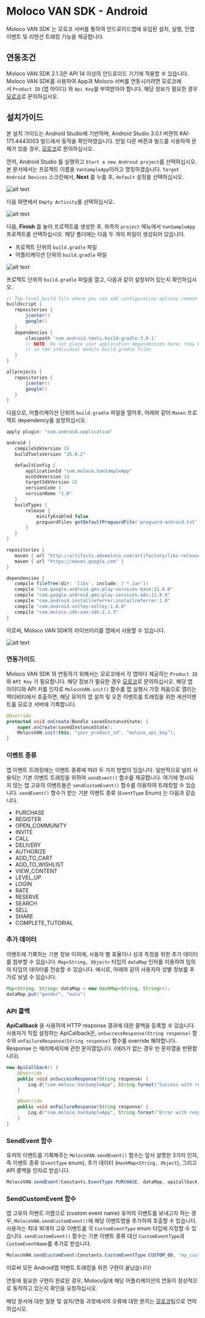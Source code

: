 
# Moloco VAN SDK - Android
Moloco VAN SDK 는 모로코 서버를 통하여 안드로이드앱에 유입된 설치, 실행, 인앱이벤트 및 리텐션 트래킹 기능을 제공합니다.

## 연동조건
Moloco VAN SDK 2.1.3은 API 14 이상의 안드로이드 기기에 적용할 수 있습니다. Moloco VAN SDK를 사용하여 App과 Moloco 서버를 연동시키려면 모로코에서 `Product ID` (앱 아이디) 와 `Api Key`를 부여받아야 합니다. 해당 정보가 필요한 경우 [모로코](mailto:support@molocoads.com)로 문의하십시오.

## 설치가이드
본 설치 가이드는 Android Studio에 기반하며, Android Studio 3.0.1 버젼의 #AI-171.4443003 빌드에서 동작을 확인하였습니다. 만일 다른 버젼과 빌드를 사용하여 문제가 있을 경우, [모로코](mailto:support@molocoads.com)로 문의하십시오.

먼저, Android Studio 를 실행하고 `Start a new Android project`를 선택하십시오. 본 문서에서는 프로젝트 이름을 `VanSampleApp`이라고 명칭하겠습니다. `Target Android Devices` 스크린에서, **Next** 를 누를 후, `default` 설정을 선택하십시오.

![alt text](https://storage.googleapis.com/vansdk/android/1.png)

다음 화면에서 `Empty Activity`를 선택하십시오.

![alt text](https://storage.googleapis.com/vansdk/android/2.png)
 
다음, **Finish** 를 눌러 프로젝트를 생성한 후, 좌측의 `project` 메뉴에서 `VanSampleApp` 프로젝트를 선택하십시오. 해당 폴더에는 다음 두 개의 파일이 생성되어 있습니다.
- 프로젝트 단위의 `build.gradle` 파일
- 어플리케이션 단위의 `build.gradle` 파일

![alt text](https://storage.googleapis.com/vansdk/android/3.png)

프로젝트 단위의 `build.gradle` 파일을 열고, 다음과 같이 설정되어 있는지 확인하십시오.

```gradle
// Top level build file where you can add configuration options common to all sub-projects/modules.
buildscript {
   repositories {
       jcenter()
       google()
   }
   dependencies {
       classpath 'com.android.tools.build:gradle:3.0.1'
       // NOTE: Do not place your application dependencies here; they belong
       // in the individual module build.gradle files
   }
}

allprojects {
   repositories {
       jcenter()
       google()
   }
}
```
  
다음으로, 어플리케이션 단위의 `build.gradle` 파일을 열어후, 아래와 같이 `Maven` 프로젝트 dependency를 설정하십시오.

```gradle
apply plugin: "com.android.application"

android {
   compileSdkVersion 26
   buildToolsVersion "26.0.2"

   defaultConfig {
       applicationId "com.moloco.VanSampleApp"
       minSdkVersion 14
       targetSdkVersion 26
       versionCode 1
       versionName "1.0"
   }
   buildTypes {
       release {
           minifyEnabled false
           proguardFiles getDefaultProguardFile('proguard-android.txt'), 'proguard-rules.pro'
       }
   }
}

repositories {
   maven { url "http://artifacts.adsmoloco.com/artifactory/libs-release-local/" }
   maven { url "https://maven.google.com" }
}

dependencies {
   compile fileTree(dir: 'libs', include: ['*.jar'])
   compile "com.google.android.gms:play-services-base:11.8.0"
   compile "com.google.android.gms:play-services-ads:11.8.0"
   compile "com.android.installreferrer:installreferrer:1.0"
   compile "com.android.volley:volley:1.0.0"
   compile "com.moloco.sdk:van-sdk:2.1.3"
}

```

이로써, Moloco VAN SDK의 라이브러리를 앱에서 사용할 수 있습니다.

![alt text](https://storage.googleapis.com/vansdk/android/4.png)

### 연동가이드
Moloco VAN SDK 와 연동하기 위해서는 모로코에서 각 앱마다 제공하는 `Product ID` 와 `API Key` 가 필요합니다. 해당 정보가 필요한 경우 [모로코](mailto:support@molocoads.com)로 문의하십시오. 해당 앱 아이디와 API 키를 인자로 `MolocoVAN.init()` 함수를 앱 실행시 가장 처음으로 열리는 액티비티에서 호출하면, 해당 유저의 앱 설치 및 오픈 이벤트를 트래킹을 위한 세션이벤트를 모로코 서버에 기록합니다.

```java
@Override
protected void onCreate(Bundle savedInstanceState) {
    super.onCreate(savedInstanceState);
    MolocoVAN.init(this, "your_product_id", "moloco_api_key");
}
```

### 이벤트 종류
앱 이벤트 트래킹에는 이벤트 종류에 따라 두 가지 방법이 있습니다. 일반적으로 널리 사용되는 기본 이벤트 트래킹을 위하여 `sendEvent()` 함수를 제공합니다. 여기에 명시되지 않는 앱 고유의 이벤트들은 `sendCustomEvent()` 함수를 이용하여 트래킹할 수 있습니다. `sendEvent()` 함수가 받는 기본 이벤트 종류 (`EventType` Enum) 는 다음과 같습니다.

- PURCHASE
- REGISTER
- OPEN_COMMUNITY
- INVITE
- CALL
- DELIVERY
- AUTHORIZE
- ADD_TO_CART
- ADD_TO_WISHLIST
- VIEW_CONTENT
- LEVEL_UP
- LOGIN
- RATE
- RESERVE
- SEARCH
- SELL
- SHARE
- COMPLETE_TUTORIAL

### 추가 데이터
이벤트에 기록하는 기본 정보 이외에, 사용자 별 효율이나 성과 측정을 위한 추가 데이터를 첨부할 수 있습니다. `Map<String, Object>` 타입의 `dataMap` 인자를 이용하여 임의의 타입의 데이터를 전송할 수 있습니다. 예시로, 아래와 같이 사용자의 성별 정보를 추가로 보낼 수 있습니다.

```java
Map<String, String> dataMap = new HashMap<String, String>();
dataMap.put("gender", "male")
```

### API 콜백
**ApiCallback** 을 사용하여 HTTP response 결과에 대한 콜백을 등록할 수 있습니다. 사용자가 직접 설정하는 ApiCallback은, `onSuccessResponse(String response)` 함수와 `onFailureResponse(String response)` 함수를 override 해야합니다. Response 는 에러메세지에 관한 문자열입니다. (에러가 없는 경우 빈 문자열을 반환합니다).

```java
new ApiCallback() {
    @Override
    public void onSuccessResponse(String response) {
        Log.d("com.moloco.VanSampleApp", String.format("Success with response : %s", response));
    }

    @Override
    public void onFailureResponse(String response) {
        Log.d("com.moloco.VanSampleApp", String.format("Error with response : %s", response));
    }
}
```

### SendEvent 함수
유저의 이벤트를 기록해주는 `MolocoVAN.sendEvent()` 함수는 앞서 설명한 3가지 인자, 즉 이벤트 종류 (`EventType` enum), 추가 데이터 (`HashMap<String, Object`), 그리고 API 콜백을 인자로 받습니다.

```java
MolocoVAN.sendEvent(Constants.EventType.PURCHASE, dataMap, apiCallback)
```

### SendCustomEvent 함수
앱 고유의 이벤트 이름으로 (custom event name) 유저의 이벤트를 보내고자 하는 경우, `MolocoVAN.sendCustomEvent()`에 해당 이벤트명을 추가하여 호출할 수 있습니다. 사용자는 최대 16개의 고유 이벤트를 각 `CustomEventType` enum 타입에 지정할 수 있습니다. `sendCustomEvent()` 함수는 기본 이벤트 종류 대신 `CustomEventType`과 `CustomEventName`를 추가로 받습니다.
    
```java
MolocoVAN.sendCustomEvent(Constants.CustomEventType.CUSTOM_00, "my_custom_event", dataMap, apiCallback)
```

이로써 모든 Android앱 이벤트 트래킹을 위한 구현이 끝났습니다!

연동에 필요한 구현이 완료된 경우, Moloco팀에 해당 어플리케이션의 연동이 정상적으로 동작하고 있는지 확인을 요청하십시오.

해당 문서에 대한 질문 및 설치/연동 과정에서의 오류에 대한 문의는 [모로코](mailto:support@molocoads.com)팀으로 연락하십시오.
